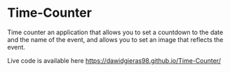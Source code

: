 # Time-Counter

Time counter an application that allows you to set a countdown to the date and the name of the event, and allows you to set an image that reflects the event.

Live code is available here https://dawidgieras98.github.io/Time-Counter/
